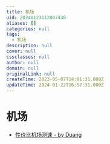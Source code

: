 ```yaml
---
title: 机场
uid: 20240123112807430
aliases: []
categories: null
tags:
  - 机场
description: null
cover: null
cssclasses: null
author: null
domain: null
originalLink: null
createTime: 2023-05-07T14:01:31.000Z
updateTime: 2024-01-22T16:57:31.000Z
---
```


# 机场

- [性价比机场测速 - by Duang](https://duangks.com/)
